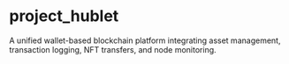 # project_hublet
A unified wallet-based blockchain platform integrating asset management, transaction logging, NFT transfers, and node monitoring.
